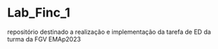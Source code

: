 # Lab_Finc_1
repositório destinado a realização e implementação da tarefa de ED da turma da FGV EMAp2023
